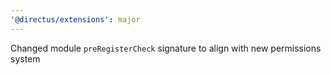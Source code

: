 ```yaml
---
'@directus/extensions': major
---
```


Changed module `preRegisterCheck` signature to align with new permissions system
